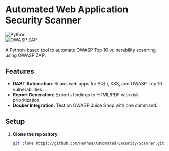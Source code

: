 # Automated Web Application Security Scanner  
![Python](https://img.shields.io/badge/Python-3.x-blue)  
![OWASP ZAP](https://img.shields.io/badge/OWASP_ZAP-2.13.0-red)  

A Python-based tool to automate OWASP Top 10 vulnerability scanning using OWASP ZAP.  

## Features  
- **DAST Automation**: Scans web apps for SQLi, XSS, and OWASP Top 10 vulnerabilities.  
- **Report Generation**: Exports findings to HTML/PDF with risk prioritization.  
- **Docker Integration**: Test on OWASP Juice Shop with one command.  

## Setup  
1. **Clone the repository**:  
   ```bash
   git clone https://github.com/Harhsa/Automated-Security-Scanner.git
